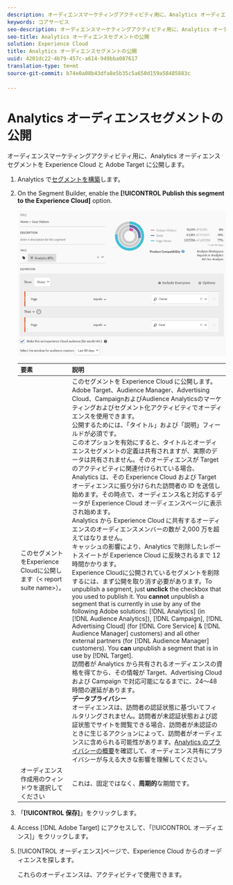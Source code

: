 ```yaml
---
description: オーディエンスマーケティングアクティビティ用に、Analytics オーディエンスセグメントを Experience Cloud と Adobe Target に公開します。
keywords: コアサービス
seo-description: オーディエンスマーケティングアクティビティ用に、Analytics オーディエンスセグメントを Experience Cloud と Adobe Target に公開します。
seo-title: Analytics オーディエンスセグメントの公開
solution: Experience Cloud
title: Analytics オーディエンスセグメントの公開
uuid: 4201dc22-4b79-457c-a614-949bba087617
translation-type: tm+mt
source-git-commit: b74e0a08b43dfa8e5b35c5a650d159a58485883c

---
```



# Analytics オーディエンスセグメントの公開

オーディエンスマーケティングアクティビティ用に、Analytics オーディエンスセグメントを Experience Cloud と Adobe Target に公開します。

1. Analytics で[セグメントを構築](https://marketing.adobe.com/resources/help/en_US/analytics/segment/seg_build.html)します。
1. On the Segment Builder, enable the **[!UICONTROL Publish this segment to the Experience Cloud]** option.

   ![](assets/ec_audience_example.png)

   | 要素 | 説明 |
   |--- |---|
   | このセグメントをExperience Cloudに公開します（&lt; report suite name&gt;）。 | このセグメントを Experience Cloud に公開します。Adobe Target、Audience Manager、Advertising Cloud、CampaignおよびAudience Analyticsのマーケティングおよびセグメント化アクティビティでオーディエンスを使用できます。<br>公開するためには、「タイトル」および「説明」フィールドが必須です。<br>このオプションを有効にすると、タイトルとオーディエンスセグメントの定義は共有されますが、実際のデータは共有されません。そのオーディエンスが Target のアクティビティに関連付けられている場合、Analytics は、その Experience Cloud および Target オーディエンスに振り分けられた訪問者の ID を送信し始めます。その時点で、オーディエンス名と対応するデータが Experience Cloud オーディエンスページに表示され始めます。<br>Analytics から Experience Cloud に共有するオーディエンスのオーディエンスメンバーの数が 2,000 万を超えてはなりません。<br>キャッシュの影響により、Analytics で削除したレポートスイートが Experience Cloud に反映されるまで 12 時間かかります。<br>Experience Cloudに公開されているセグメントを削除するには、まず公開を取り消す必要があります。To unpublish a segment, just **unclick** the checkbox that you used to publish it. You **cannot** unpublish a segment that is currently in use by any of the following Adobe solutions: [!DNL Analytics] (in [!DNL Audience Analytics]), [!DNL Campaign], [!DNL Advertising Cloud] (for [!DNL Core Service] &amp; [!DNL Audience Manager] customers) and all other external partners (for [!DNL Audience Manager] customers). You **can** unpublish a segment that is in use by [!DNL Target].<br>訪問者が Analytics から共有されるオーディエンスの資格を得てから、その情報が Target、Advertising Cloud および Campaign で対応可能になるまでに、24～48 時間の遅延があります。<br>**データプライバシー**<br>オーディエンスは、訪問者の認証状態に基づいてフィルタリングされません。訪問者が未認証状態および認証状態でサイトを閲覧できる場合、訪問者が未認証のときに生じるアクションによって、訪問者がオーディエンスに含められる可能性があります。[Analytics のプライバシーの概要](https://marketing.adobe.com/resources/help/en_US/reference/?f=c_Privacy_Overview)を確認して、オーディエンス共有にプライバシーが与える大きな影響を理解してください。 |
   | オーディエンス作成用のウィンドウを選択してください | これは、固定ではなく、**周期的**&#x200B;な期間です。 |

1. 「**[!UICONTROL 保存]**」をクリックします。
1. Access [!DNL Adobe Target] にアクセスして、「[!UICONTROL オーディエンス]」をクリックします。
1. [!UICONTROL オーディエンス]ページで、Experience Cloud からのオーディエンスを探します。

   これらのオーディエンスは、アクティビティで使用できます。
